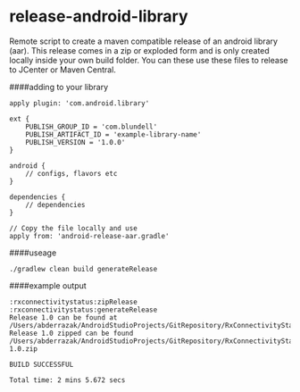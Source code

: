 release-android-library
=======================

Remote script to create a maven compatible release of an android library (aar). This release comes in a zip or exploded form and is only created locally inside your own build folder. You can these use these files to release to JCenter or Maven Central.


####adding to your library
```
apply plugin: 'com.android.library'

ext {
    PUBLISH_GROUP_ID = 'com.blundell'
    PUBLISH_ARTIFACT_ID = 'example-library-name'
    PUBLISH_VERSION = '1.0.0'
}

android {
    // configs, flavors etc
}

dependencies {
    // dependencies
}

// Copy the file locally and use
apply from: 'android-release-aar.gradle'
```


####useage

`./gradlew clean build generateRelease`

####example output


```
:rxconnectivitystatus:zipRelease
:rxconnectivitystatus:generateRelease
Release 1.0 can be found at /Users/abderrazak/AndroidStudioProjects/GitRepository/RxConnectivityState/rxconnectivitystatus/build/release/1.0/
Release 1.0 zipped can be found /Users/abderrazak/AndroidStudioProjects/GitRepository/RxConnectivityState/rxconnectivitystatus/build/release-1.0.zip

BUILD SUCCESSFUL

Total time: 2 mins 5.672 secs

```

